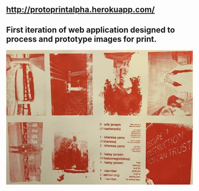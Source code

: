 ## http://protoprintalpha.herokuapp.com/
## First iteration of web application designed to process and prototype images for print.
![](https://github.com/xmeatballx/protoprintalpha/blob/master/IMG_2868.jpg)
